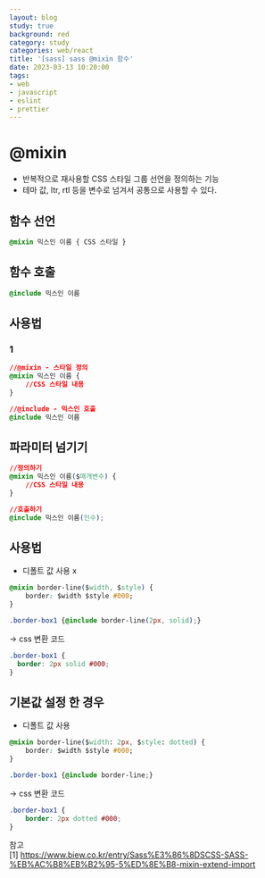 ```yaml
---
layout: blog
study: true
background: red
category: study
categories: web/react
title: '[sass] sass @mixin 함수'
date: 2023-03-13 10:20:00
tags:
- web
- javascript
- eslint
- prettier
---
```



# @mixin
- 반복적으로 재사용할 CSS 스타일 그룹 선언을 정의하는 기능
- 테마 값, ltr, rtl 등을 변수로 넘겨서 공통으로 사용할 수 있다. 

## 함수 선언
```css
@mixin 믹스인 이름 { CSS 스타일 } 
```

## 함수 호출
```css
@include 믹스인 이름
```

## 사용법

### 1
```css
//@mixin - 스타일 정의
@mixin 믹스인 이름 {
	//CSS 스타일 내용
}

//@include - 믹스인 호출
@include 믹스인 이름
```

## 파라미터 넘기기

```css
//정의하기
@mixin 믹스인 이름($매개변수) {
	//CSS 스타일 내용	
}

//호출하기
@include 믹스인 이름(인수);
```

## 사용법
- 디폴트 값 사용 x
```css
@mixin border-line($width, $style) {
    border: $width $style #000;
}

.border-box1 {@include border-line(2px, solid);}
```
-> css 변환 코드
```css
.border-box1 {
  border: 2px solid #000;
}
```

## 기본값 설정 한 경우
- 디폴트 값 사용
```css
@mixin border-line($width: 2px, $style: dotted) {
    border: $width $style #000;
}

.border-box1 {@include border-line;}
```

-> css 변환 코드
```css
.border-box1 {
    border: 2px dotted #000;
}
```






참고  
[1] https://www.biew.co.kr/entry/Sass%E3%86%8DSCSS-SASS-%EB%AC%B8%EB%B2%95-5%ED%8E%B8-mixin-extend-import